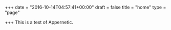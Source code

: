 +++
date = "2016-10-14T04:57:41+00:00"
draft = false
title = "home"
type = "page"

+++
This is a test of Appernetic.
